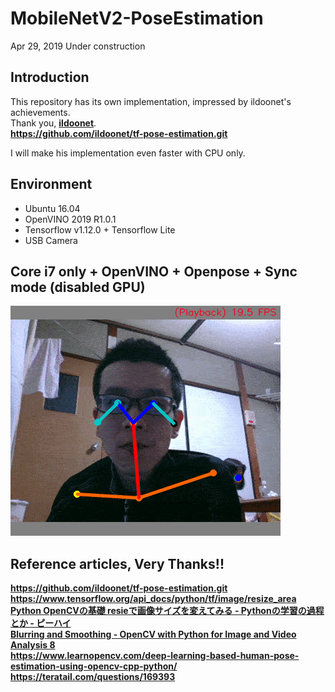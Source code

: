 # MobileNetV2-PoseEstimation

Apr 29, 2019 Under construction

## Introduction
This repository has its own implementation, impressed by ildoonet's achievements.  
Thank you, **[ildoonet](https://github.com/ildoonet)**.  
**https://github.com/ildoonet/tf-pose-estimation.git**  
  
I will make his implementation even faster with CPU only.  

## Environment
- Ubuntu 16.04
- OpenVINO 2019 R1.0.1
- Tensorflow v1.12.0 + Tensorflow Lite
- USB Camera

## Core i7 only + OpenVINO + Openpose + Sync mode (disabled GPU)
![01](media/01.gif)  

## Reference articles, Very Thanks!!
**https://github.com/ildoonet/tf-pose-estimation.git**  
**https://www.tensorflow.org/api_docs/python/tf/image/resize_area**  
**[Python OpenCVの基礎 resieで画像サイズを変えてみる - Pythonの学習の過程とか - ピーハイ](http://peaceandhilightandpython.hatenablog.com/entry/2016/01/09/214333)**  
**[Blurring and Smoothing - OpenCV with Python for Image and Video Analysis 8](https://youtu.be/sARklx6sgDk?t=228)**  
**https://www.learnopencv.com/deep-learning-based-human-pose-estimation-using-opencv-cpp-python/**  
**https://teratail.com/questions/169393**  

